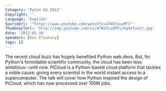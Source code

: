 ```yaml
---
Category: 'PyCon US 2012'
Copyright: ''
Language: 'English'
SourceUrl: '"https://www.youtube.com/watch?v=47NSfuuuMfs"'
ThumbnailUrl: 'http://img.youtube.com/vi/47NSfuuuMfs/hqdefault.jpg'
date: '2012-03-10'
speakers: [Ken Elkabany]
tags: []
---
```

The recent cloud buzz has hugely benefited Python web devs. But, for Python's
formidable scientific community, the cloud has been less ambitious--until now.
PiCloud is a Python-based cloud platform that tackles a noble cause: giving
every scientist in the world instant access to a supercomputer. The talk will
cover how Python inspired the design of PiCloud, which has now processed over
100M jobs.

